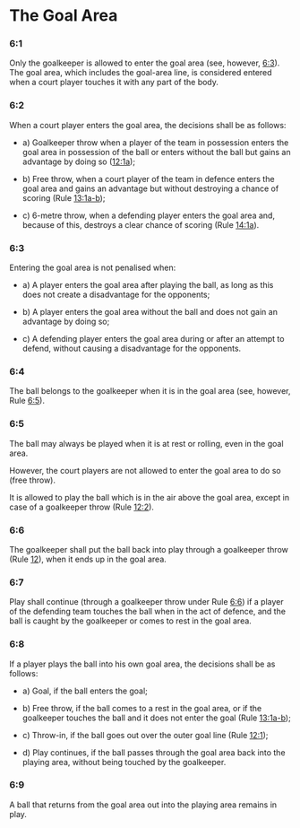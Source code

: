 # The Goal Area

### 6:1
Only the goalkeeper is allowed to enter the goal area (see, however, [6:3](#6:3)). The goal area,
which includes the goal-area line, is considered entered when a court player touches it
with any part of the body.

### 6:2
When a court player enters the goal area, the decisions shall be as follows:

- a) Goalkeeper throw when a player of the team in possession enters the goal area in
  possession of the ball or enters without the ball but gains an advantage by doing so
  ([12:1a](#12:1));

- b) Free throw, when a court player of the team in defence enters the
goal area and gains an advantage but without destroying a chance of
scoring (Rule [13:1a-b](#13:1));

- c) 6-metre throw, when a defending player enters the goal area and,
because of this, destroys a clear chance of scoring (Rule [14:1a](#14:1)).


### 6:3
Entering the goal area is not penalised when:

- a) A player enters the goal area after playing the ball, as long as this
does not create a disadvantage for the opponents;

- b) A player enters the goal area without the ball and does not gain an
advantage by doing so;

- c) A defending player enters the goal area during or after an attempt
to defend, without causing a disadvantage for the opponents.

### 6:4
The ball belongs to the goalkeeper when it is in the goal area (see,
however, Rule [6:5](#6:5)).

### 6:5
The ball may always be played when it is at rest or rolling, even in the
goal area.

However, the court players are not allowed to enter the goal area to
do so (free throw).

It is allowed to play the ball which is in the air above the goal area,
except in case of a goalkeeper throw (Rule [12:2](#12:2)).

### 6:6
The goalkeeper shall put the ball back into play through a goalkeeper
throw (Rule [12](#12)), when it ends up in the goal area.

### 6:7
Play shall continue (through a goalkeeper throw under Rule [6:6](#6:6)) if a
player of the defending team touches the ball when in the act of
defence, and the ball is caught by the goalkeeper or comes to rest in
the goal area.

### 6:8
If a player plays the ball into his own goal area, the decisions shall be
as follows:
- a) Goal, if the ball enters the goal;

- b) Free throw, if the ball comes to a rest in the goal area, or if the
goalkeeper touches the ball and it does not enter the goal (Rule
[13:1a-b](#13:1));

- c) Throw-in, if the ball goes out over the outer goal line (Rule [12:1](#12:1));

- d) Play continues, if the ball passes through the goal area back into
the playing area, without being touched by the goalkeeper.

### 6:9
A ball that returns from the goal area out into the playing area remains
in play.
